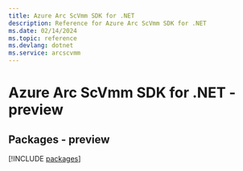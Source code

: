 ```yaml
---
title: Azure Arc ScVmm SDK for .NET
description: Reference for Azure Arc ScVmm SDK for .NET
ms.date: 02/14/2024
ms.topic: reference
ms.devlang: dotnet
ms.service: arcscvmm
---
```

# Azure Arc ScVmm SDK for .NET - preview
## Packages - preview
[!INCLUDE [packages](arc-scvmm-index.md)]